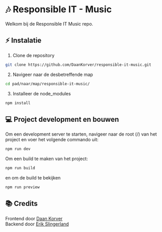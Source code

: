 # 🎶 Responsible IT - Music
Welkom bij de Responsible IT Music repo.

## ⚡ Instalatie

1. Clone de repository
```bash
git clone https://github.com/DaanKorver/responsible-it-music.git
```

2. Navigeer naar de desbetreffende map
```bash
cd pad/naar/map/responsible-it-music/
```
3. Installeer de node_modules
```bash
npm install
```

## 💻 Project development en bouwen
Om een development server te starten, navigeer naar de root (/) van het project en voer het volgende commando uit:
```bash
npm run dev
```

Om een build te maken van het project:
```bash
npm run build
```
en om de build te bekijken
```bash
npm run preview
```

## 📚 Credits

Frontend door [Daan Korver](https://github.com/DaanKorver)  
Backend door [Erik Slingerland](https://github.com/ErikSlingerland)